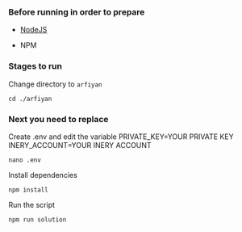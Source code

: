### Before running in order to prepare

- [NodeJS](https://nodejs.org/en/)

- NPM



### Stages to run

Change directory to ```arfiyan```

```shell
cd ./arfiyan
```

### Next you need to replace
Create .env and edit the variable
PRIVATE_KEY=YOUR PRIVATE KEY
INERY_ACCOUNT=YOUR INERY ACCOUNT

```shell
nano .env
```

Install dependencies

```shell
npm install
```

Run the script

```
npm run solution
```
